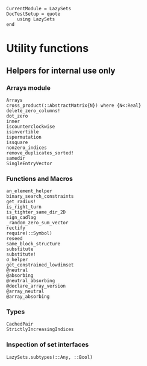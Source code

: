 ```@meta
CurrentModule = LazySets
DocTestSetup = quote
    using LazySets
end
```

# Utility functions

## Helpers for internal use only

### Arrays module

```@docs
Arrays
cross_product(::AbstractMatrix{N}) where {N<:Real}
delete_zero_columns!
dot_zero
inner
iscounterclockwise
isinvertible
ispermutation
issquare
nonzero_indices
remove_duplicates_sorted!
samedir
SingleEntryVector
```

### Functions and Macros

```@docs
an_element_helper
binary_search_constraints
get_radius!
is_right_turn
is_tighter_same_dir_2D
sign_cadlag
_random_zero_sum_vector
rectify
require(::Symbol)
reseed
same_block_structure
substitute
substitute!
σ_helper
get_constrained_lowdimset
@neutral
@absorbing
@neutral_absorbing
@declare_array_version
@array_neutral
@array_absorbing
```

### Types

```@docs
CachedPair
StrictlyIncreasingIndices
```

### Inspection of set interfaces

```@docs
LazySets.subtypes(::Any, ::Bool)
```
